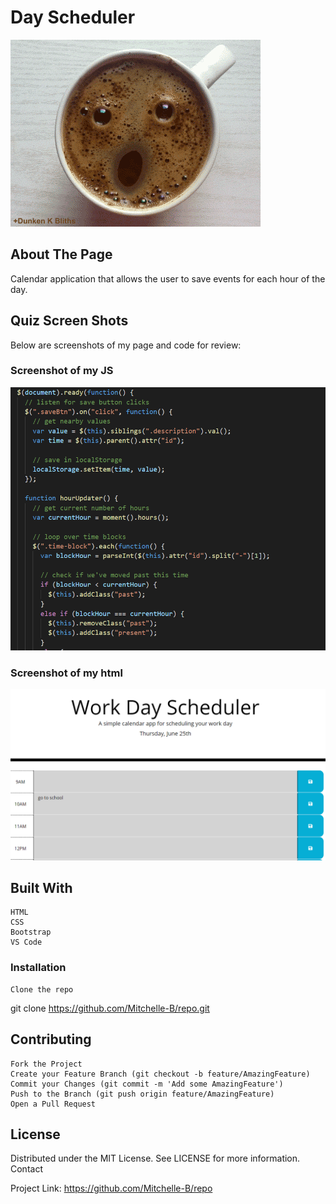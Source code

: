 
# Day Scheduler #

![Screenshot of my JS](./assets/dayscheduler.gif)

## About The Page ## 

Calendar application that allows the user to save events for each hour of the day.

## Quiz Screen Shots ##

Below are screenshots of my page and code for review:

### Screenshot of my JS ###

![Screenshot of my JS](./assets/javascript.PNG)

### Screenshot of my html

![Screenshot of my HTML](./assets/index.PNG)

## Built With ##

    HTML 
    CSS 
    Bootstrap
    VS Code


### Installation ###

    Clone the repo

git clone https://github.com/Mitchelle-B/repo.git

## Contributing ##

    Fork the Project
    Create your Feature Branch (git checkout -b feature/AmazingFeature)
    Commit your Changes (git commit -m 'Add some AmazingFeature')
    Push to the Branch (git push origin feature/AmazingFeature)
    Open a Pull Request

## License ##

Distributed under the MIT License. See LICENSE for more information.
Contact

Project Link: https://github.com/Mitchelle-B/repo

